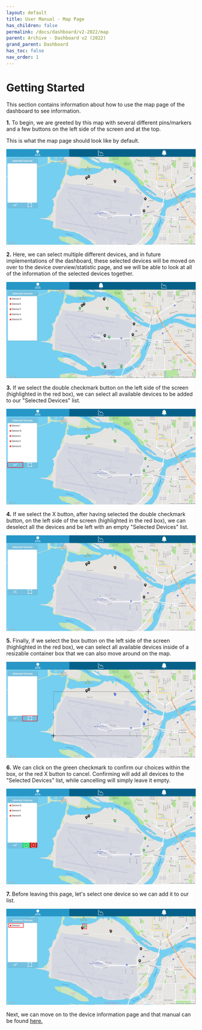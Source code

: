 ```yaml
---  
layout: default  
title: User Manual - Map Page
has_children: false  
permalink: /docs/dashboard/v2-2022/map  
parent: Archive - Dashboard v2 (2022)
grand_parent: Dashboard
has_toc: false
nav_order: 1
---  
```


# Getting Started

This section contains information about how to use the map page of the dashboard to see information.

**1.** To begin, we are greeted by this map with several different pins/markers and a few buttons on the left side of the screen and at the top.

This is what the map page should look like by default.

![Landing Map Page](https://github.com/BCIT-Reseach-Long-Term-ISSP/bcit-reseach-long-term-issp.github.io/blob/master/dashboard/assets/MapNoneSelected.png?raw=true "Landing Map Page")

**2.** Here, we can select multiple different devices, and in future implementations of the dashboard, these selected devices will be moved on over to the device overview/statistic page, and we will be able to look at all of the information of the selected devices together.

![Map Page Multiple Devices](https://github.com/BCIT-Reseach-Long-Term-ISSP/bcit-reseach-long-term-issp.github.io/blob/master/dashboard/assets/MapMultiSelected.png?raw=true "Map Page Multiple Devices")

**3.** If we select the double checkmark button on the left side of the screen (highlighted in the red box), we can select all available devices to be added to our "Selected Devices" list.

![Map Page All Devices](https://github.com/BCIT-Reseach-Long-Term-ISSP/bcit-reseach-long-term-issp.github.io/blob/master/dashboard/assets/MapAllSelected.png?raw=true "Map Page All Devices")

**4.** If we select the X button, after having selected the double checkmark button, on the left side of the screen (highlighted in the red box), we can deselect all the devices and be left with an empty "Selected Devices" list.

![Map Page All Devices Gone](https://github.com/BCIT-Reseach-Long-Term-ISSP/bcit-reseach-long-term-issp.github.io/blob/master/dashboard/assets/MapAllDeSelected.png?raw=true "Map Page All Devices Gone")

**5.** Finally, if we select the box button on the left side of the screen (highlighted in the red box), we can select all available devices inside of a resizable container box that we can also move around on the map.

![Map Page Box Select](https://github.com/BCIT-Reseach-Long-Term-ISSP/bcit-reseach-long-term-issp.github.io/blob/master/dashboard/assets/MapBoxSelect.png?raw=true "Map Page Box Select")

**6.** We can click on the green checkmark to confirm our choices within the box, or the red X button to cancel. Confirming will add all devices to the "Selected Devices" list, while cancelling will simply leave it empty.

![Map Page Box Selected](https://github.com/BCIT-Reseach-Long-Term-ISSP/bcit-reseach-long-term-issp.github.io/blob/master/dashboard/assets/MapBoxSelected.png?raw=true "Map Page Box Selected")

**7.** Before leaving this page, let's select one device so we can add it to our list.

![Map Page 1 Selected](https://github.com/BCIT-Reseach-Long-Term-ISSP/bcit-reseach-long-term-issp.github.io/blob/master/dashboard/assets/Map1Selected.png?raw=true "Map Page 1 Selected")

Next, we can move on to the device information page and that manual can be found [here.](https://bcit-reseach-long-term-issp.github.io/docs/dashboard/user-manual/info)